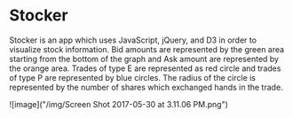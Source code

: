 # Stocker

Stocker is an app which uses JavaScript, jQuery, and D3 in order to visualize stock information. Bid amounts are represented by the green area starting from the bottom of the graph and Ask amount are represented by the orange area. Trades of type E are represented as red circle and trades of type P are represented by blue circles. The radius of the circle is represented by the number of shares which exchanged hands in the trade.

![image]("/img/Screen Shot 2017-05-30 at 3.11.06 PM.png")
